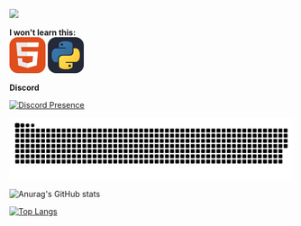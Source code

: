![](https://komarev.com/ghpvc/?username=moodgaga&color=lightgrey&style=for-the-badge)

<b>I won't learn this:</b> \
<img src='https://github.com/moodgaga/iconci/blob/main/iconci/HTML.svg' style='height: 64px; widht: auto;'> <img src='https://github.com/moodgaga/iconci/blob/main/iconci/Python-Dark.svg' style='height: 64px; widht: auto;'>

<b>Discord</b> 

[![Discord Presence](https://lanyard.cnrad.dev/api/396200163317776387)](https://discord.com/users/396200163317776387)

<img src='https://github.com/moodgaga/moodgaga/blob/output/github-contribution-grid-snake-dark.svg'>


![Anurag's GitHub stats](https://github-readme-stats.vercel.app/api?username=moodgaga&show_icons=true&theme=dark&bg_color=00000001)

[![Top Langs](https://github-readme-stats.vercel.app/api/top-langs/?username=moodgaga&layout=donut&theme=dark)](https://github.com/anuraghazra/github-readme-stats)
